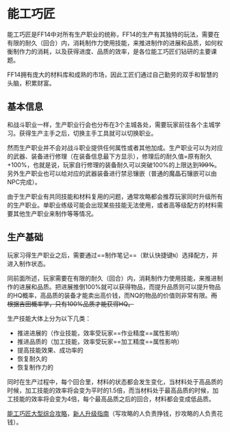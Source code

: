 # 能工巧匠

能工巧匠是FF14中对所有生产职业的统称，FF14的生产有其独特的玩法，需要在有限的耐久（回合）内，消耗制作力使用技能，来推进制作的进展和品质，如何权衡制作力的消耗，以及获得进度、品质的效率，是各位能工巧匠们钻研的主要课题。

FF14拥有庞大的材料库和成熟的市场，因此工匠们通过自己勤劳的双手和智慧的头脑，积累财富。

## 基本信息

和战斗职业一样，生产职业行会也分布在3个主城各处，需要玩家前往各个主城学习。获得生产主手之后，切换主手工具就可以切换职业。

然而生产职业并不会对战斗职业提供任何属性或者其他加成。生产职业可以为对应的武器、装备进行修理（在装备信息最下方显示），修理后的耐久值=原有耐久+100%，也就是说，玩家自行修理的装备耐久可以突破100%的上限达到~~199%~~。另外生产职业也可以给对应的武器装备进行禁忌镶嵌（普通的魔晶石镶嵌可以由NPC完成）。

由于生产职业有共同技能和材料复用的问题，通常攻略都会推荐玩家同时升级所有的生产职业。单职业练级可能会出现某些技能无法使用，或者高等级配方的材料需要其他生产职业来制作等等情况。

## 生产基础

玩家习得生产职业之后，需要通过==制作笔记==（默认快捷键`N`）选择配方，并进入制作状态。

同前面所述，玩家需要在有限的耐久（回合）内，消耗制作力使用技能，来推进制作的进展和品质。把进展推倒100%就可以获得物品，而提升品质则可以提升物品的HQ概率，高品质的装备才能卖出高价钱，而NQ的物品的价值则非常有限。~~而根据吉田概率学，只有100%品质才能获得HQ。~~

生产技能大体上分为以下几类：

* 推进进展的（作业技能，效率受玩家==作业精度==属性影响）
* 推进品质的（加工技能，效率受玩家==加工精度==属性影响）
* 提高技能效果、成功率的
* 恢复耐久的
* 恢复制作力的

同时在生产过程中，每个回合里，材料的状态都会发生变化，当材料处于高品质的时候，加工技能的效率将会变为平时的1.5倍，而当材料处于最高品质的时候，加工技能的效率将会变为4倍，每个最高品质之后的回合，材料都会变成低品质。

[能工巧匠大型综合攻略](https://bbs.nga.cn/read.php?tid=12513963)，[新人升级指南](https://bbs.nga.cn/read.php?pid=280981488)（写攻略的人负责挣钱，抄攻略的人负责花钱）。
<UnderConstruction />
